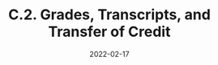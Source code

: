 ---
slug: /pages/v-policies-for-schools-abroad/academic-policies/grades-transcripts-transfer-credit
date: 2022-02-17
title: C.2. Grades, Transcripts, and Transfer of Credit 
---